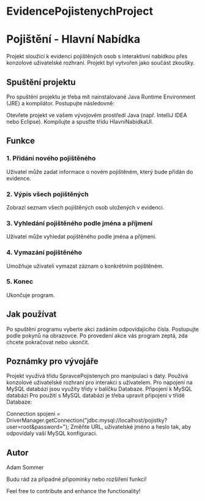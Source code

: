 # EvidencePojistenychProject

# Pojištění - Hlavní Nabídka

Projekt sloužící k evidenci pojištěných osob s interaktivní nabídkou přes konzolové uživatelské rozhraní. Projekt byl vytvořen jako součást zkoušky.

## Spuštění projektu

Pro spuštění projektu je třeba mít nainstalované Java Runtime Environment (JRE) a kompilátor. Postupujte následovně:

Otevřete projekt ve vašem vývojovém prostředí Java (např. IntelliJ IDEA nebo Eclipse).
Kompilujte a spusťte třídu HlavniNabidkaUI.
## Funkce

### 1. Přidání nového pojištěného
   Uživatel může zadat informace o novém pojištěném, který bude přidán do evidence.

### 2. Výpis všech pojištěných
   Zobrazí seznam všech pojištěných osob uložených v evidenci.

### 3. Vyhledání pojištěného podle jména a příjmení
   Uživatel může vyhledat pojištěného podle jména a příjmení.

### 4. Vymazání pojištěného
   Umožňuje uživateli vymazat záznam o konkrétním pojištěném.

### 5. Konec
   Ukončuje program.

## Jak používat

Po spuštění programu vyberte akci zadáním odpovídajícího čísla.
Postupujte podle pokynů na obrazovce.
Po provedení akce vás program zeptá, zda chcete pokračovat nebo ukončit.

## Poznámky pro vývojáře

Projekt využívá třídu SpravcePojistenych pro manipulaci s daty.
Používá konzolové uživatelské rozhraní pro interakci s uživatelem.
Pro napojení na MySQL databázi jsou využity třídy v balíčku Databaze.
Připojení k MySQL databázi
Pro použití s MySQL databází je třeba upravit připojení v třídě Databaze:

Connection spojeni = DriverManager.getConnection("jdbc:mysql://localhost/pojistky?user=root&password=");
Změňte URL, uživatelské jméno a heslo tak, aby odpovídaly vaší MySQL konfiguraci.

## Autor

Adam Sommer

Budu rád za případné připomínky nebo rozšíření funkcí!

Feel free to contribute and enhance the functionality!
